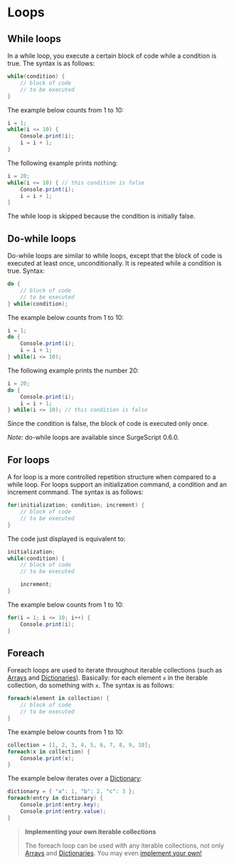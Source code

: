 Loops
=====

While loops
-----------

In a while loop, you execute a certain block of code while a condition is true. The syntax is as follows:

```cs
while(condition) {
    // block of code
    // to be executed
}
```

The example below counts from 1 to 10:

```cs
i = 1;
while(i <= 10) {
    Console.print(i);
    i = i + 1;
}
```

The following example prints nothing:

```cs
i = 20;
while(i <= 10) { // this condition is false
    Console.print(i);
    i = i + 1;
}
```

The while loop is skipped because the condition is initially false.

Do-while loops
--------------

Do-while loops are similar to while loops, except that the block of code is executed at least once, unconditionally. It is repeated while a condition is true. Syntax:

```cs
do {
    // block of code
    // to be executed
} while(condition);
```

The example below counts from 1 to 10:

```cs
i = 1;
do {
    Console.print(i);
    i = i + 1;
} while(i <= 10);
```

The following example prints the number 20:

```cs
i = 20;
do {
    Console.print(i);
    i = i + 1;
} while(i <= 10); // this condition is false
```

Since the condition is false, the block of code is executed only once.

*Note:* do-while loops are available since SurgeScript 0.6.0.

For loops
---------

A for loop is a more controlled repetition structure when compared to a while loop. For loops support an initialization command, a condition and an increment command. The syntax is as follows:

```cs
for(initialization; condition; increment) {
    // block of code
    // to be executed
}
```

The code just displayed is equivalent to:

```cs
initialization;
while(condition) {
    // block of code
    // to be executed

    increment;
}
```

The example below counts from 1 to 10:

```cs
for(i = 1; i <= 10; i++) {
    Console.print(i);
}
```

Foreach
-------

Foreach loops are used to iterate throughout iterable collections (such as [Arrays](/reference/array) and [Dictionaries](/reference/dictionary)). Basically: for each element `x` in the iterable collection, do something with `x`. The syntax is as follows:

```cs
foreach(element in collection) {
    // block of code
    // to be executed
}
```

The example below counts from 1 to 10:

```cs
collection = [1, 2, 3, 4, 5, 6, 7, 8, 9, 10];
foreach(x in collection) {
    Console.print(x);
}
```

The example below iterates over a [Dictionary](/reference/dictionary):

```cs
dictionary = { "a": 1, "b": 2, "c": 3 };
foreach(entry in dictionary) {
    Console.print(entry.key);
    Console.print(entry.value);
}
```

> **Implementing your own iterable collections**
>
> The foreach loop can be used with any iterable collections, not only [Arrays](/reference/array) and [Dictionaries](/reference/dictionary). You may even [implement your own!](/tutorials/advanced_features#iterators)
